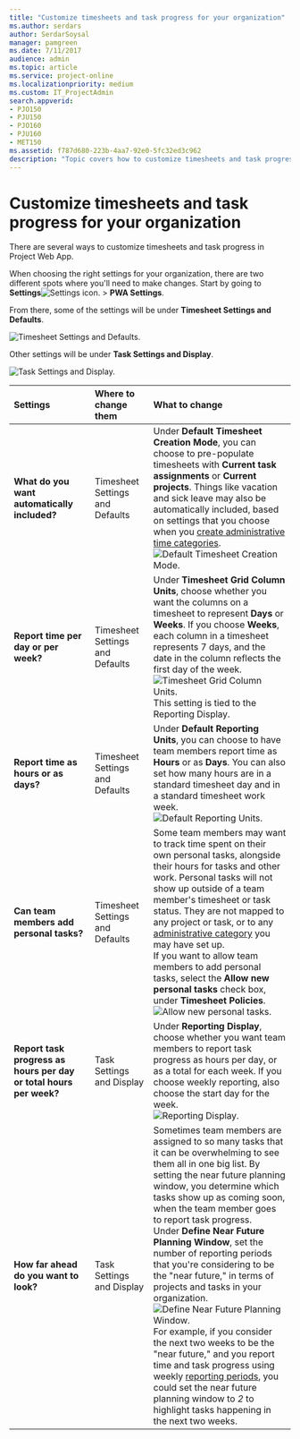 ```yaml
---
title: "Customize timesheets and task progress for your organization"
ms.author: serdars
author: SerdarSoysal
manager: pamgreen
ms.date: 7/11/2017
audience: admin
ms.topic: article
ms.service: project-online
ms.localizationpriority: medium
ms.custom: IT_ProjectAdmin
search.appverid:
- PJO150
- PJU150
- PJO160
- PJU160
- MET150
ms.assetid: f787d680-223b-4aa7-92e0-5fc32ed3c962
description: "Topic covers how to customize timesheets and task progress for your organization."
---
```


# Customize timesheets and task progress for your organization

There are several ways to customize timesheets and task progress in Project Web App.
  
When choosing the right settings for your organization, there are two different spots where you'll need to make changes. Start by going to **Settings**![Settings icon.](media/22ecb306-849a-4d04-8885-fe49ec9df8ce.png) \> **PWA Settings**.
  
From there, some of the settings will be under **Timesheet Settings and Defaults**.
  
![Timesheet Settings and Defaults.](media/4b39ea36-c7ed-4dd4-aece-56f4e959af2a.png)
  
Other settings will be under **Task Settings and Display**.
  
![Task Settings and Display.](media/5306f2b4-bfa5-4c30-a91f-c785d5e90157.png)
  
|**Settings**|**Where to change them**|**What to change**|
|:-----|:-----|:-----|
|**What do you want automatically included?** <br/> |Timesheet Settings and Defaults  <br/> |Under **Default Timesheet Creation Mode**, you can choose to pre-populate timesheets with **Current task assignments** or **Current projects**. Things like vacation and sick leave may also be automatically included, based on settings that you choose when you [create administrative time categories](set-up-vacation-sick-leave-and-other-non-project-work-categories.md).  <br/> ![Default Timesheet Creation Mode.](media/01479c78-b2be-402b-8477-5fa6ade08b97.png)|
|**Report time per day or per week?** <br/> |Timesheet Settings and Defaults  <br/> |Under **Timesheet Grid Column Units**, choose whether you want the columns on a timesheet to represent **Days** or **Weeks**. If you choose **Weeks**, each column in a timesheet represents 7 days, and the date in the column reflects the first day of the week.  <br/> ![Timesheet Grid Column Units.](media/612d0dc0-5e84-4457-ac90-ccddcb02600a.png)<br/>This setting is tied to the Reporting Display.  <br/> |
|**Report time as hours or as days?** <br/> |Timesheet Settings and Defaults  <br/> |Under **Default Reporting Units**, you can choose to have team members report time as **Hours** or as **Days**. You can also set how many hours are in a standard timesheet day and in a standard timesheet work week.  <br/> ![Default Reporting Units.](media/09714ce3-a5df-45b0-8bbd-94e99071417e.png)|
|**Can team members add personal tasks?** <br/> |Timesheet Settings and Defaults  <br/> |Some team members may want to track time spent on their own personal tasks, alongside their hours for tasks and other work. Personal tasks will not show up outside of a team member's timesheet or task status. They are not mapped to any project or task, or to any [administrative category](set-up-vacation-sick-leave-and-other-non-project-work-categories.md) you may have set up.  <br/> If you want to allow team members to add personal tasks, select the **Allow new personal tasks** check box, under **Timesheet Policies**.  <br/> ![Allow new personal tasks.](media/e81dc6a1-d7df-4ec9-b56a-46e4f71ed32b.png)|
|**Report task progress as hours per day or total hours per week?** <br/> |Task Settings and Display  <br/> |Under **Reporting Display**, choose whether you want team members to report task progress as hours per day, or as a total for each week. If you choose weekly reporting, also choose the start day for the week.  <br/> ![Reporting Display.](media/f5b22ede-a462-4fc9-81ae-46ddeba955e2.png)|
|**How far ahead do you want to look?** <br/> |Task Settings and Display  <br/> |Sometimes team members are assigned to so many tasks that it can be overwhelming to see them all in one big list. By setting the near future planning window, you determine which tasks show up as coming soon, when the team member goes to report task progress.  <br/> Under **Define Near Future Planning Window**, set the number of reporting periods that you're considering to be the "near future," in terms of projects and tasks in your organization.  <br/> ![Define Near Future Planning Window.](media/270ab94f-febd-4f62-b5fc-00b0d2461c79.png)<br/>For example, if you consider the next two weeks to be the "near future," and you report time and task progress using weekly [reporting periods](set-up-timesheets.md), you could set the near future planning window to  *2*  to highlight tasks happening in the next two weeks.  <br/> |
   

